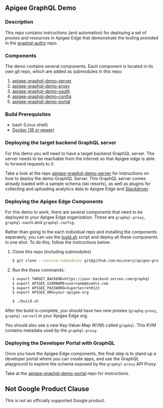 ## Apigee GraphQL Demo


### Description

This repo contains instructions (and automation) for deploying a set of proxies and resources in 
Apigee Edge that demonstrate the tooling provided in the [graphql-authz](https://github.com/apigee/graphql-authz) repo. 

   
### Components

  The demo contains several components. Each component is located in its own git repo, which are added as
  submodules in this repo:
  
  1. [apigee-graphql-demo-server](https://github.com/micovery/apigee-graphql-demo-server)
  2. [apigee-graphql-demo-proxy](https://github.com/micovery/apigee-graphql-demo-proxy) 
  3. [apigee-graphql-demo-oauth](https://github.com/micovery/apigee-graphql-demo-oauth)
  4. [apigee-graphql-demo-config](https://github.com/micovery/apigee-graphql-demo-config)
  4. [apigee-graphql-demo-portal](https://github.com/micovery/apigee-graphql-demo-portal)

  

### Build Prerequisites

  * bash (Linux shell)
  * [Docker (18 or newer)](https://www.docker.com/)
  
### Deploying the target backend GraphQL server

For this demo you will need to have a target backend GraphQL server. The server needs to be reachable from
the internet so that Apigee edge is able to forward requests to it. 

Take a look at the repo [apigee-graphql-demo-server](https://github.com/micovery/apigee-graphql-demo-server) for
instructions on how to deploy the demo GraphQL Server. This GraphQL server comes already loaded with a sample
schema (ski resorts), as well as plugins for collecting and uploading analytics data to Apigee Edge and [Stackdriver](https://cloud.google.com/stackdriver/).


### Deploying the Apigee Edge Components

For this demo to work, there are several components that need to be deployed to your Apigee Edge organization. 
These are `graphql-proxy`, `graphql-oauth` and `graphql-config`.

Rather than going to the each individual repo and installing the components separately, you can use the [build.sh](/build.sh)
script and deploy all these components in one shot. To do this, follow the instructions below:

1. Clone this repo (including submodules)

    ```bash
    $ git clone --recurse-submodules git@github.com:micovery/apigee-graphql-demo.git
    ```

2. Run the these commands:
    ```bash
    $ export TARGET_BACKEND=https://your.backend.serveo.com/graphql
    $ export APIGEE_USERNAME=username@examle.com
    $ export APIGEE_PASSWORD=SuperSecret#123
    $ export APIGEE_ORG=your-apigee-org
    ```

   ```bash
   $ ./build.sh
   ```
 
After the build is complete, you should have two new proxies (`graphq-proxy`, `graphql-server`) in your Apigee Edge org.

You should also see a new Key-Value-Map (KVM) called `graphql`. This KVM contains metadata used by the `graphql-proxy`. 
### Deploying the Developer Portal with GraphQL

Once you have the Apigee Edge components, the final step is to stand up a developer portal where you
can create apps, and use the GraphQL playground to explore the schema exposed by the `graphql-proxy` API Proxy.

Take at the [apigee-graphql-demo-portal](https://github.com/micovery/apigee-graphql-demo-portal) repo for instructions.
   
   
## Not Google Product Clause

This is not an officially supported Google product.
